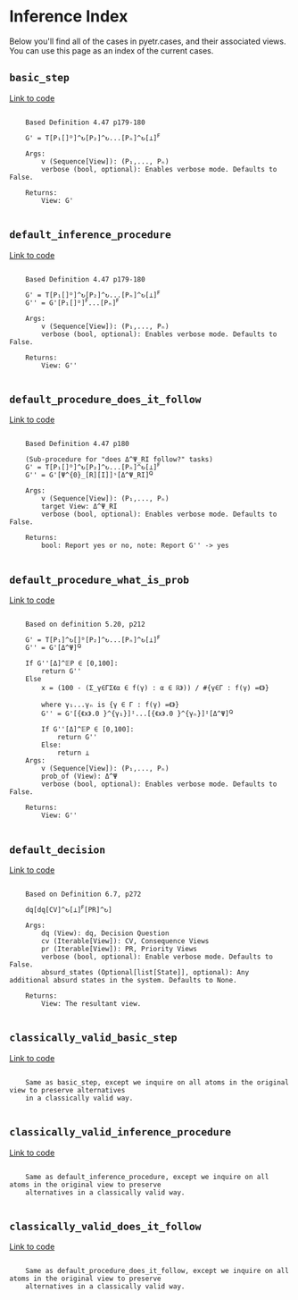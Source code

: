 # Inference Index

Below you'll find all of the cases in pyetr.cases, and their associated views. You can use this page as an index of the current cases.

## `basic_step`
[Link to code](https://github.com/dreamingspires/PyETR/blob/master/pyetr/inference.py#L35)


```

    Based Definition 4.47 p179-180

    G' = T[P₁[]ᴰ]^↻[P₂]^↻...[Pₙ]^↻[⊥]ꟳ

    Args:
        v (Sequence[View]): (P₁,..., Pₙ)
        verbose (bool, optional): Enables verbose mode. Defaults to False.

    Returns:
        View: G'
    
```

## `default_inference_procedure`
[Link to code](https://github.com/dreamingspires/PyETR/blob/master/pyetr/inference.py#L57)


```

    Based Definition 4.47 p179-180

    G' = T[P₁[]ᴰ]^↻[P₂]^↻...[Pₙ]^↻[⊥]ꟳ
    G'' = G'[P₁[]ᴰ]ꟳ...[Pₙ]ꟳ

    Args:
        v (Sequence[View]): (P₁,..., Pₙ)
        verbose (bool, optional): Enables verbose mode. Defaults to False.

    Returns:
        View: G''
    
```

## `default_procedure_does_it_follow`
[Link to code](https://github.com/dreamingspires/PyETR/blob/master/pyetr/inference.py#L96)


```

    Based Definition 4.47 p180

    (Sub-procedure for "does Δ^Ψ_RI follow?" tasks)
    G' = T[P₁[]ᴰ]^↻[P₂]^↻...[Pₙ]^↻[⊥]ꟳ
    G'' = G'[Ψ^{0}_[R][I]]ˢ[Δ^Ψ_RI]ꟴ

    Args:
        v (Sequence[View]): (P₁,..., Pₙ)
        target View: Δ^Ψ_RI
        verbose (bool, optional): Enables verbose mode. Defaults to False.

    Returns:
        bool: Report yes or no, note: Report G'' -> yes
    
```

## `default_procedure_what_is_prob`
[Link to code](https://github.com/dreamingspires/PyETR/blob/master/pyetr/inference.py#L140)


```

    Based on definition 5.20, p212

    G' = T[P₁]^↻[]ᴰ[P₂]^↻...[Pₙ]^↻[⊥]ꟳ
    G'' = G'[Δ^Ψ]ꟴ

    If G''[Δ]^𝔼P ∈ [0,100]:
        return G''
    Else
        x = (100 - (Σ_γ∈ΓΣ《α ∈ f(γ) : α ∈ ℝ》)) / #{γ∈Γ : f(γ) =《》}

        where γ₁...γₙ is {γ ∈ Γ : f(γ) =《》}
        G'' = G'[{《x》.0 }^{γ₁}]ᴵ...[{《x》.0 }^{γₙ}]ᴵ[Δ^Ψ]ꟴ

        If G''[Δ]^𝔼P ∈ [0,100]:
            return G''
        Else:
            return ⊥
    Args:
        v (Sequence[View]): (P₁,..., Pₙ)
        prob_of (View): Δ^Ψ
        verbose (bool, optional): Enables verbose mode. Defaults to False.

    Returns:
        View: G''
    
```

## `default_decision`
[Link to code](https://github.com/dreamingspires/PyETR/blob/master/pyetr/inference.py#L234)


```

    Based on Definition 6.7, p272

    dq[dq[CV]^↻[⊥]ꟳ[PR]^↻]

    Args:
        dq (View): dq, Decision Question
        cv (Iterable[View]): CV, Consequence Views
        pr (Iterable[View]): PR, Priority Views
        verbose (bool, optional): Enable verbose mode. Defaults to False.
        absurd_states (Optional[list[State]], optional): Any additional absurd states in the system. Defaults to None.

    Returns:
        View: The resultant view.
    
```

## `classically_valid_basic_step`
[Link to code](https://github.com/dreamingspires/PyETR/blob/master/pyetr/inference.py#L270)


```

    Same as basic_step, except we inquire on all atoms in the original view to preserve alternatives
    in a classically valid way.
    
```

## `classically_valid_inference_procedure`
[Link to code](https://github.com/dreamingspires/PyETR/blob/master/pyetr/inference.py#L288)


```

    Same as default_inference_procedure, except we inquire on all atoms in the original view to preserve
    alternatives in a classically valid way.
    
```

## `classically_valid_does_it_follow`
[Link to code](https://github.com/dreamingspires/PyETR/blob/master/pyetr/inference.py#L318)


```

    Same as default_procedure_does_it_follow, except we inquire on all atoms in the original view to preserve
    alternatives in a classically valid way.
    
```